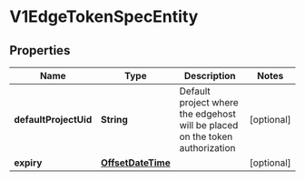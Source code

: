 # V1EdgeTokenSpecEntity

## Properties
Name | Type | Description | Notes
------------ | ------------- | ------------- | -------------
**defaultProjectUid** | **String** | Default project where the edgehost will be placed on the token authorization |  [optional]
**expiry** | [**OffsetDateTime**](OffsetDateTime.md) |  |  [optional]
